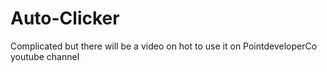 # Auto-Clicker
Complicated but there will be a video on hot to use it on PointdeveloperCo youtube channel
